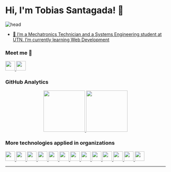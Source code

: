 # Hi, I'm Tobias Santagada! 👋

![head](https://user-images.githubusercontent.com/69723636/174455647-d1ee1ec3-c699-4ab4-b4e2-daf06aac3054.png)

- [🐣 I’m a Mechatronics Technician and a Systems Engineering student at UTN. I’m currently learning Web Development](https://linktr.ee/tobias_santagada)

### Meet me 👾

<p align="rigth">
<a href="https://github.com/TobiasSant">
  <img height="30em" src="https://img.shields.io/static/v1?logo=Linkedin&message=Linkedin&label=.&color=blue&logoColor=white&style=flat&link=https://www.linkedin.com/in/tobias-nicolas-santagada-3a8943187/"/>
  <img height="30em" src="https://img.shields.io/static/v1?logo=Linktree&message=More&label=.&color=green&logoColor=white&style=flat&link=https://linktr.ee/tobias_santagada"/>
</a>
</p>

### GitHub Analytics

<p align="center">
<a href="https://github.com/TobiasSant">
  <img height="130em" src="https://github-readme-stats-eight-theta.vercel.app/api?username=TobiasSant&show_icons=true&theme=tokyonight&include_all_commits=true&count_private=true"/>
  <img height="130em" src="https://github-readme-stats-eight-theta.vercel.app/api/top-langs/?username=TobiasSant&layout=compact&langs_count=8&theme=tokyonight"/>
</a>
</p>

### More technologies applied in organizations 

<p align="rigth">
<a href="https://github.com/TobiasSant">
  <img height="30em" src="https://img.shields.io/static/v1?logo=Go&message=Go&label=.&color=purple&logoColor=white&style=flat"/>
  <img height="30em" src="https://img.shields.io/static/v1?logo=Docker&message=Docker&label=.&color=purple&logoColor=white&style=flat"/>
  <img height="30em" src="https://img.shields.io/static/v1?logo=Kubernetes&message=Kubernetes&label=.&color=purple&logoColor=white&style=flat"/>
  <img height="30em" src="https://img.shields.io/static/v1?logo=Argo&message=Argo&label=.&color=purple&logoColor=white&style=flat"/>
  <img height="30em" src="https://img.shields.io/static/v1?logo=npm&message=npm&label=.&color=purple&logoColor=white&style=flat"/>
  <img height="30em" src="https://img.shields.io/static/v1?logo=PostgreSQL&message=PostgreSQL&label=.&color=purple&logoColor=white&style=flat"/>
  <img height="30em" src="https://img.shields.io/static/v1?logo=MongoDB&message=MongoDB&label=.&color=purple&logoColor=white&style=flat"/>
  <img height="30em" src="https://img.shields.io/static/v1?logo=LoopBack&message=LoopBack&label=.&color=purple&logoColor=white&style=flat"/>
  <img height="30em" src="https://img.shields.io/static/v1?logo=TypeScript&message=TypeScript&label=.&color=purple&logoColor=white&style=flat"/>
  <img height="30em" src="https://img.shields.io/static/v1?logo=Python&message=Python&label=.&color=purple&logoColor=white&style=flat"/>
  <img height="30em" src="https://img.shields.io/static/v1?logo=RaspberryPi&message=Raspy&label=.&color=purple&logoColor=white&style=flat"/>
  <img height="30em" src="https://img.shields.io/static/v1?logo=Linux&message=Linux&label=.&color=purple&logoColor=white&style=flat"/>
  <img height="30em" src="https://img.shields.io/static/v1?logo=GNUBash&message=Bash&label=.&color=purple&logoColor=white&style=flat"/>
</a>
</p>

<hr>
